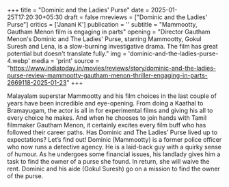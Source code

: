 +++
title = "Dominic and the Ladies' Purse"
date = 2025-01-25T17:20:30+05:30
draft = false
mreviews = ["Dominic and the Ladies' Purse"]
critics = ['Janani K']
publication = ''
subtitle = "Mammootty, Gautham Menon film is engaging in parts"
opening = "Director Gautham Menon's Dominic and The Ladies' Purse, starring Mammootty, Gokul Suresh and Lena, is a slow-burning investigative drama. The film has great potential but doesn't translate fully."
img = 'dominic-and-the-ladies-purse-4.webp'
media = 'print'
source = "https://www.indiatoday.in/movies/reviews/story/dominic-and-the-ladies-purse-review-mammootty-gautham-menon-thriller-engaging-in-parts-2669118-2025-01-23"
+++

Malayalam superstar Mammootty and his film choices in the last couple of years have been incredible and eye-opening. From doing a Kaathal to Bramayugam, the actor is all in for experimental films and giving his all to every choice he makes. And when he chooses to join hands with Tamil filmmaker Gautham Menon, it certainly excites every film buff who has followed their career paths. Has Dominic and The Ladies’ Purse lived up to expectations? Let’s find out! Dominic (Mammootty) is a former police officer who now runs a detective agency. He is a laid-back guy with a quirky sense of humour. As he undergoes some financial issues, his landlady gives him a task to find the owner of a purse she found. In return, she will waive the rent. Dominic and his aide (Gokul Suresh) go on a mission to find the owner of the purse.

